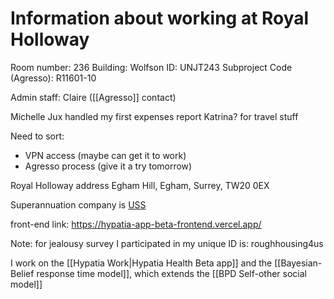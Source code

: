 # Information about working at Royal Holloway

Room number: 236
Building: Wolfson 
ID: UNJT243
Subproject Code (Agresso): R11601-10

Admin staff:
Claire ([[Agresso]] contact)

Michelle Jux handled my first expenses report
Katrina? for travel stuff

Need to sort:
- VPN access (maybe can get it to work)
- Agresso process (give it a try tomorrow)

Royal Holloway address
Egham Hill, Egham, Surrey, TW20 0EX

Superannuation company is [USS](https://www.uss.co.uk/)


front-end link: https://hypatia-app-beta-frontend.vercel.app/

Note: for jealousy survey I participated in my unique ID is: roughhousing4us

I work on the [[Hypatia Work|Hypatia Health Beta app]] and the [[Bayesian-Belief response time model]], which extends the [[BPD Self-other social model]]